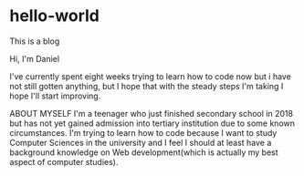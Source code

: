# hello-world
This is a blog
 
Hi, I'm Daniel

I've currently spent eight weeks trying to learn how to code now but i have not still gotten anything, but I hope that with the steady steps I'm taking I hope I'll start improving.

ABOUT MYSELF
 I'm a teenager who just finished secondary school in 2018 but has not yet gained admission into tertiary institution due to some known circumstances. I'm trying to learn how to code because I want to study Computer Sciences in the university and I feel I should at least have a background knowledge on Web development(which is actually my best aspect of computer studies).
 
